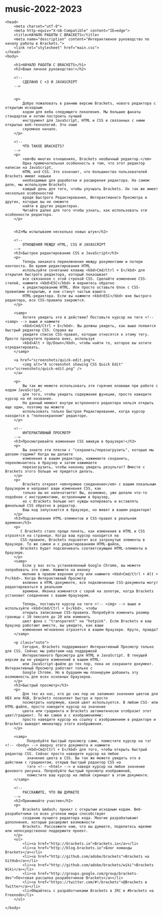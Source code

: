 # music-2022-2023
<!DOCTYPE html>
<html>

    <head>
        <meta charset="utf-8">
        <meta http-equiv="X-UA-Compatible" content="IE=edge">
        <title>НАЧАЛО РАБОТЫ С BRACKETS</title>
        <meta name="description" content="Интерактивное руководство по началу работы в Brackets.">
        <link rel="stylesheet" href="main.css">
    </head>
    <body>

		<h1>НАЧАЛО РАБОТЫ С BRACKETS</h1>
		<h2>Ваше личное руководство!</h2>
		
		<!--
			СДЕЛАНО С <3 И JAVASCRIPT
		-->
		
		
		<p>
			Добро пожаловать в раннюю версию Brackets, нового редактора с открытым исходным
			кодом для веба следующего поколения. Мы большие фанаты стандартов и хотим построить лучший
			инструмент для JavaScript, HTML и CSS и связанных с ними открытых веб-технологий. Это наше
			скромное начало.
		</p>
		
		<!--
			ЧТО ТАКОЕ BRACKETS?
		-->
		<p>
			<em>Во многих отношениях, Brackets необычный редактор.</em>
			Одна примечательная особенность в том, что этот редактор написан на JavaScript,
			HTML and CSS. Это означает, что большинство пользователей Brackets имеют навыки
			необходимые для доработки и расширения редактора. На самом деле, мы используем Brackets
			каждый день для того, чтобы улучшать Brackets. Он так же имеет несколько особенностей
			вроде Быстрого Редактирования, Интерактивного Просмотра и других, которые вы не сможете
			найти в других редакторах.
			Читайте далее для того чтобы узнать, как использовать эти особенности редактора.
		</p>
		
		
		<h2>Мы испытываем несколько новых штук</h2>
		
		<!--
			ОТНОШЕНИЯ МЕЖДУ HTML, CSS И JAVASCRIPT
		-->
		<h3>Быстрое редактирование CSS и JavaScript</h3>
		<p>
			Теперь никакого переключения между документами и потери контекста. Во время редактирования HTML
			используйте сочетание клавиш <kbd>Cmd/Ctrl + E</kbd> для открытия быстрого редактора, который показывает
			все связанное с этой строкой CSS. Сделайте изменение CSS-стилей, нажмите <kbd>ESC</kbd> и вернитесь обратно
			к редактированию HTML. Или просто оставьте блок с CSS-правилами открытым, и они станут частью вашего
			HTML-редактора. Если вы нажмете <kbd>ESC</kbd> вне быстрого редактора, все CSS-правила закроются.
		</p>
		
		<samp>
			Хотите увидеть это в действии? Поставьте курсор на теге <!-- <samp> --> выше и нажмите
			<kbd>Cmd/Ctrl + E</kbd>. Вы должны увидеть, как выше появится быстрый редактор CSS. Справа вы
			увидите список CSS-правил, которые относятся к этому тегу. Просто прокрутите правила вниз, используя
			<kbd>Alt + Up/Down</kbd>, чтобы найти то, которое вы хотите отредактировать.
		</samp>
		
		<a href="screenshots/quick-edit.png">
			<img alt="A screenshot showing CSS Quick Edit" src="screenshots/quick-edit.png" />
		</a>
		
		<p>
			Вы так же можете использовать эти горячие клавиши при работе с кодом JavaScript,
			для того, чтобы увидеть содержание функции, просто наведите курсор на её название.
			На данный момент внутри встроенного редактора нельзя открыть еще один, поэтому вы можете
			использовать только Быстрое Редактирование, когда курсор находится в "полноэкранном" редакторе.
		</p>
		
		<!--
			ИНТЕРАКТИВНЫЙ ПРОСМОТР
		-->
		<h3>Просматривайте изменения CSS вживую в браузере!</h3>
		<p>
			Вы знаете эти пляски с "сохранить/перезагрузить", которые мы делаем годами? Когда вы делаете
			изменения в вашем редакторе, нажимаете сохранить, переключаетесь в браузер и затем нажимаете
			перезагрузить, чтобы наконец увидеть результат? Вместе с Brackets этого больше не придется делать.
		</p>
		<p>
			Brackets откроет <em>прямое соединение</em> с вашим локальным браузером и направит ваши изменения CSS, как
			только вы их напечатаете! Вы, возможно, уже делали что-то подобное с инструментами, встроенными в браузер,
			но с Brackets больше нет нужды копировать и вставлять финальный CSS обратно в редактор.
			Ваш код запускается в браузере, но живет в вашем редакторе!
		</p>
		<h3>Подсвечивание HTML-элементов и CSS-правил в реальном времени</h3>
		<p>
		   С Brackets стало проще понять, как изменения в HTML и CSS отразятся на странице. Когда ваш курсор находится на
		   CSS-правиле, Brackets подсветит все затронутые элементы в браузере. То же самое и с редактированием HTML-файла,
		   Brackets будет подсвечивать соответсвующие HTML-элементы в браузере.
		</p>
		<samp>
			Если у вас есть установленный Google Chrome, вы можете попробовать это сами. Нажмите на иконку
			молнии в правом верхнем углу или нажмите <kbd>Cmd/Ctrl + Alt + P</kbd>. Когда Интерактивный Просмотр
			включен в HTML-документе, все подключенные CSS-документы могут редактироваться в реальном
			времени. Иконка изменится с серой на золотую, когда Brackets установит соединение с вашим браузером.
			
			Теперь, поставьте курсор на теге <!-- <img> --> выше и используйте <kbd>Cmd/Ctrl + E</kbd>, чтобы
			открыть записанные CSS-правила. Попробуйте изменить размер границы с 10 пикселя до 20 или изменить
			цвет фона с "transparent" на "hotpink". Если Brackets и ваш браузер работают вместе, вы увидите, как ваши
			изменения мгновенно отразятся в вашем браузере. Круто, правда?
		</samp>
				
		<p class="note">
			Сегодня, Brackets поддерживает Интерактивный Просмотр только для CSS. Сейчас мы работаем над поддержкой
			Интерактивного Просмотра для HTML и JavaScript. В текущей версии вы не увидите изменений в вашем HTML-
			или JavaScript-файле до тех пор, пока не сохраните документ. Интерактивный Просмотр работает только с
			Google Chrome. Но в будушем мы планируем добавить эту возможность для всех основных браузеров.
		</p>
		<h3>Быстрый просмотр</h3>
		<p>
			Для тех из нас, кто до сих пор не запомнил значения цветов для HEX или RGB, Brackets позволяет быстро и просто
			посмотреть напрямую, какой цвет используется. В любом CSS- или HTML-файле, просто наведите курсор на значение
			цвета или градиента и Brackets автоматически отобразит этот цвет/градиент. То же самое и с изображениями:
			просто наведите курсор на ссылку с изображением в редакторе и Brackets выведет миниатюру этого изображения.
		</p>
				
		<samp>
			  Попробуйте быстрый просмотр сами, поместите курсор на тэг <!-- <body> --> вверху этого документа и нажмите
			  <kbd>Cmd/Ctrl + E</kbd> для того, чтобы открыть быстрый редактор CSS. Сейчас просто наведите курсор на любое
			  значение цвета в CSS. Вы так же можете увидеть это в действии с градиентом, открыв быстрый редактор CSS на
			  тэге <!-- <html> --> и наведя курсор на любое значение фонового рисунка. Попробуйте быстрый просмотр изображений,
			  поместите ваш курсор на любой скриншот в этом документе.
		</samp>
		
		<!--
			РАССКАЖИТЕ, ЧТО ВЫ ДУМАЕТЕ
		-->
		<h2>Принимайте участие</h2>
		<p>
			Brackets &mdash; проект с открытым исходным кодом. Веб-разработчики со всех уголков мира способствуют
			созданию лучшего редактора кода. Многие разрабатывают дополнения, которые расширяют возможности
			Brackets. Расскажите нам, что вы думаете, поделитесь идеями или непосредственно поддержите проект.
		</p>
		<ul>
			<li><a href="http://brackets.io">Brackets.io</a></li>
			<li><a href="http://blog.brackets.io">Блог команды Brackets</a></li>
			<li><a href="http://github.com/adobe/brackets">Brackets на GitHub</a></li>
			<li><a href="http://github.com/adobe/brackets/wiki">Brackets Wiki</a></li>
			<li><a href="http://groups.google.com/group/brackets-dev">Почтовая рассылка разработчиков Brackets</a></li>
			<li><a href="https://twitter.com/#!/brackets">@Brackets в Twitter</a></li>
			<li>Общайтесь с разработчиками Brackets в IRC в #brackets на Freenode</li>
		</ul>

    </body>
</html>
<!--

    [[[[[[[[[[[[[[[      ]]]]]]]]]]]]]]]
    [::::::::::::::      ::::::::::::::]
    [::::::::::::::      ::::::::::::::]
    [::::::[[[[[[[:      :]]]]]]]::::::]
    [:::::[                      ]:::::]
    [:::::[                      ]:::::]
    [:::::[                      ]:::::]
    [:::::[                      ]:::::]
    [:::::[     CODE THE WEB     ]:::::]
    [:::::[  http://brackets.io  ]:::::]
    [:::::[                      ]:::::]
    [:::::[                      ]:::::]
    [:::::[                      ]:::::]
    [:::::[                      ]:::::]
    [::::::[[[[[[[:      :]]]]]]]::::::]
    [::::::::::::::      ::::::::::::::]
    [::::::::::::::      ::::::::::::::]
    [[[[[[[[[[[[[[[      ]]]]]]]]]]]]]]]

-->
